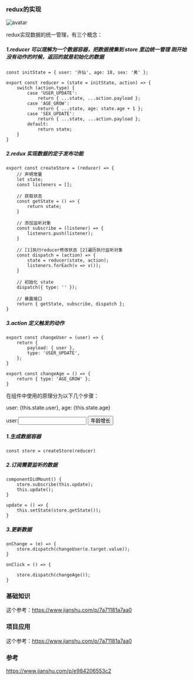 ### redux的实现
![avatar](https://upload-images.jianshu.io/upload_images/6548744-df461a22f59ef7da.png?imageMogr2/auto-orient/strip%7CimageView2/2/w/800/format/webp)

redux实现数据的统一管理，有三个概念：

##### 1.reducer 可以理解为一个数据容器，把数据搜集到 store 里边统一管理  刚开始没有动作的时候，返回的就是初始化的数据

    const initState = { user: '许仙', age: 18, sex: '男' };

    export const reducer = (state = initState, action) => {
        switch (action.type) {
            case 'USER_UPDATE':
                return { ...state, ...action.payload };
            case 'AGE_GROW':
                return { ...state, age: state.age + 1 };
            case 'SEX_UPDATE':
                return { ...state, ...action.payload };
            default:
                return state;
        }
    }
    
##### 2.redux 实现数据的定于发布功能

    export const createStore = (reducer) => {
        // 声明常量
        let state;
        const listeners = [];

        // 获取状态
        const getState = () => {
            return state;
        }

        // 添加监听对象
        const subscribe = (listener) => {
            listeners.push(listener);
        }

        // [1]执行reducer修改状态 [2]遍历执行监听对象
        const dispatch = (action) => {
            state = reducer(state, action);
            listeners.forEach(v => v());
        }

        // 初始化 state
        dispatch({ type: '' });

        // 暴露接口
        return { getState, subscribe, dispatch };
    }

##### 3.action 定义触发的动作

    export const changeUser = (user) => {
        return {
            payload: { user },
            type: 'USER_UPDATE',
        };
    }

    export const changeAge = () => {
        return { type: 'AGE_GROW' };
    }

在组件中使用的原理分为以下几个步骤：

  <div className="welcome-container">
    <p>user: {this.state.user}, age: {this.state.age}</p>
    user:<input type="text" className="input" onChange={this.onChange} />
    <button className="btn" onClick={this.onClick}>年龄增长</button>
  </div>

##### 1.生成数据容器

    const store = createStore(reducer)
    
##### 2.订阅需要监听的数据

    componentDidMount() {
        store.subscribe(this.update);
        this.update();
    }
    
    update = () => {
        this.setState(store.getState());
    }

##### 3.更新数据

    onChange = (e) => {
        store.dispatch(changeUser(e.target.value));
    }

    onClick = () => {
        
        store.dispatch(changeAge());
    }

### 基础知识
这个参考：https://www.jianshu.com/p/7a71181a7aa0

### 项目应用
这个参考：https://www.jianshu.com/p/7a71181a7aa0

### 参考
https://www.jianshu.com/p/e984206553c2

